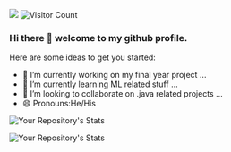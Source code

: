 ![](https://komarev.com/ghpvc/?username=your-github-username&color=green&style=for-the-badge)
![Visitor Count](https://profile-counter.glitch.me/{gudlad}/count.svg)
### Hi there 👋 welcome to my github profile.

<!-- 
<!-- **gudlad/gudlad** is a ✨ _special_ ✨ repository because its `README.md` (this file) appears on your GitHub profile. -->

Here are some ideas to get you started:

- 🔭 I’m currently working on my final year project ...
- 🌱 I’m currently learning ML related stuff ...
- 👯 I’m looking to collaborate on .java related projects ...
- 😄 Pronouns:He/His
<!-- - 🤔 I’m looking for help with ...
- 💬 Ask me about ...
- 📫 How to reach me: ...
- ⚡ Fun fact: ... -->

![Your Repository's Stats](https://github-readme-stats.vercel.app/api?username=gudlad&show_icons=true)
 

![Your Repository's Stats](https://github-readme-stats.vercel.app/api/top-langs/?username=gudlad&theme=blue-green)
 
